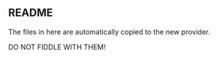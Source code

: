 ## README

The files in here are automatically copied to the new provider.

DO NOT FIDDLE WITH THEM!

